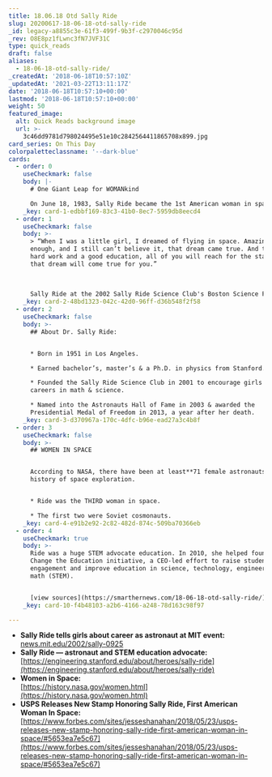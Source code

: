 ```yaml
---
title: 18.06.18 Otd Sally Ride
slug: 20200617-18-06-18-otd-sally-ride
_id: legacy-a8855c3e-61f3-499f-9b3f-c2970046c95d
_rev: O8E8pz1fLwnc3fN7JVF31C
type: quick_reads
draft: false
aliases:
  - 18-06-18-otd-sally-ride/
_createdAt: '2018-06-18T10:57:10Z'
_updatedAt: '2021-03-22T13:11:17Z'
date: '2018-06-18T10:57:10+00:00'
lastmod: '2018-06-18T10:57:10+00:00'
weight: 50
featured_image:
  alt: Quick Reads background image
  url: >-
    3c46dd9781d798024495e51e10c2842564411865708x899.jpg
card_series: On This Day
colorpaletteclassname: '--dark-blue'
cards:
  - order: 0
    useCheckmark: false
    body: |-
      # One Giant Leap for WOMANkind

      On June 18, 1983, Sally Ride became the 1st American woman in space.
    _key: card-1-edbbf169-83c3-41b0-8ec7-5959db8eecd4
  - order: 1
    useCheckmark: false
    body: >-
      > “When I was a little girl, I dreamed of flying in space. Amazingly
      enough, and I still can’t believe it, that dream came true. And through
      hard work and a good education, all of you will reach for the stars and
      that dream will come true for you.”  
        
        
        
      Sally Ride at the 2002 Sally Ride Science Club's Boston Science Festival
    _key: card-2-48bd1323-042c-42d0-96ff-d36b548f2f58
  - order: 2
    useCheckmark: false
    body: >-
      ## About Dr. Sally Ride:


      * Born in 1951 in Los Angeles.

      * Earned bachelor’s, master’s & a Ph.D. in physics from Stanford.

      * Founded the Sally Ride Science Club in 2001 to encourage girls to pursue
      careers in math & science.

      * Named into the Astronauts Hall of Fame in 2003 & awarded the
      Presidential Medal of Freedom in 2013, a year after her death.
    _key: card-3-d370967a-170c-4dfc-b96e-ead27a3c4b8f
  - order: 3
    useCheckmark: false
    body: >-
      ## WOMEN IN SPACE


      According to NASA, there have been at least**71 female astronauts** in the
      history of space exploration.


      * Ride was the THIRD woman in space.

      * The first two were Soviet cosmonauts.
    _key: card-4-e91b2e92-2c82-482d-874c-509ba70366eb
  - order: 4
    useCheckmark: true
    body: >-
      Ride was a huge STEM advocate education. In 2010, she helped found the
      Change the Education initiative, a CEO-led effort to raise student
      engagement and improve education in science, technology, engineering, and
      math (STEM).


      [view sources](https://smarthernews.com/18-06-18-otd-sally-ride/)
    _key: card-10-f4b48103-a2b6-4166-a248-78d163c98f97

---
```

* **Sally Ride tells girls about career as astronaut at MIT event:**  
[news.mit.edu/2002/sally-0925](http://news.mit.edu/2002/sally-0925)
* **Sally Ride — astronaut and STEM education advocate:**  
[https://engineering.stanford.edu/about/heroes/sally-ride](https://engineering.stanford.edu/about/heroes/sally-ride)
* **Women in Space:**  
[https://history.nasa.gov/women.html](https://history.nasa.gov/women.html)
* **USPS Releases New Stamp Honoring Sally Ride, First American Woman In Space:**  
[https://www.forbes.com/sites/jesseshanahan/2018/05/23/usps-releases-new-stamp-honoring-sally-ride-first-american-woman-in-space/#5653ea7e5c67](https://www.forbes.com/sites/jesseshanahan/2018/05/23/usps-releases-new-stamp-honoring-sally-ride-first-american-woman-in-space/#5653ea7e5c67)